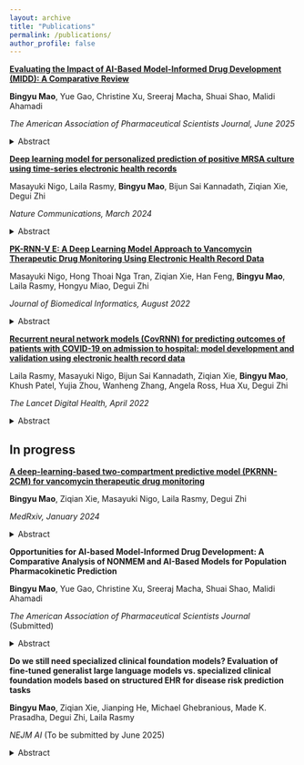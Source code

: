 ```yaml
---
layout: archive
title: "Publications"
permalink: /publications/
author_profile: false
---
```


[**Evaluating the Impact of AI-Based Model-Informed Drug Development (MIDD): A Comparative Review**](https://link.springer.com/article/10.1208/s12248-025-01075-0)

**Bingyu Mao**, Yue Gao, Christine Xu, Sreeraj Macha, Shuai Shao, Malidi Ahamadi

*The American Association of Pharmaceutical Scientists Journal, June 2025*

  <details>
  <summary>Abstract</summary>
Model-informed drug development (MIDD) methods play critical role to ensure development of efficacious, and safe individualized therapies. The application of artificial intelligence/machine learning (AI/ML) within the field of drug development has exponentially expanded. Integrating AI/ML into traditional pharmacometrics approaches or using AI/ML as a stand-alone tool has the potential to optimize dosing strategies, inform clinical trial designs, and enhance robustness of quantitative assessments of drug efficacy and safety. <br/>
  
This review systematically evaluates the impact of AI-based model-informed drug development (MIDD) methods compared to traditional approaches by blending regulatory perspectives. We conducted a systematic search on PubMed using five Medical Subject Headings (MeSH) terms and included 67 relevant studies in the analysis. The results indicate that AI models have the potential of improving MIDD approaches through different stages of drug development to inform decision-making in clinical trials. However, limitations such as the lack of standardized evaluation metrics and standardized regulatory guidelines on the use of AI-based MIDD methods were noted. Overall, this review highlights the potential applications of AI in drug development and provides a foundation for future research to optimize and integrate AI-based approaches in this field. <br/>
</details>


[**Deep learning model for personalized prediction of positive MRSA culture using time-series electronic health records**](https://www.nature.com/articles/s41467-024-46211-0) 

Masayuki Nigo, Laila Rasmy, **Bingyu Mao**, Bijun Sai Kannadath, Ziqian Xie,  Degui Zhi

*Nature Communications, March 2024*

  <details>
  <summary>Abstract</summary>
Methicillin-resistant Staphylococcus aureus (MRSA) poses significant morbidity and mortality in hospitals. Rapid, accurate risk stratification of MRSA is crucial for optimizing antibiotic therapy. Our study introduced a deep learning model, PyTorch_EHR, which leverages electronic health record (EHR) time-series data, including wide-variety patient specific data, to predict MRSA culture positivity within two weeks. 8,164 MRSA and 22,393 non-MRSA patient events from Memorial Hermann Hospital System, Houston, Texas are used for model development. PyTorch_EHR outperforms logistic regression (LR) and light gradient boost machine (LGBM) models in accuracy (AUROC_PyTorch_EHR = 0.911, AUROC_LR = 0.857, AUROC_LGBM = 0.892). External validation with 393,713 patient events from the Medical Information Mart for Intensive Care (MIMIC)-IV dataset in Boston confirms its superior accuracy (AUROC_PyTorch_EHR = 0.859, AUROC_LR = 0.816, AUROC_LGBM = 0.838). Our model effectively stratifies patients into high-, medium-, and low-risk categories, potentially optimizing antimicrobial therapy and reducing unnecessary MRSA-specific antimicrobials. This highlights the advantage of deep learning models in predicting MRSA positive cultures, surpassing traditional machine learning models and supporting clinicians’ judgments. <br/>
</details>


[**PK-RNN-V E: A Deep Learning Model Approach to Vancomycin Therapeutic Drug Monitoring Using Electronic Health Record Data**](https://www.sciencedirect.com/science/article/pii/S1532046422001782?via%3Dihub) 

Masayuki Nigo, Hong Thoai Nga Tran, Ziqian Xie, Han Feng, **Bingyu Mao**,  Laila Rasmy, Hongyu Miao,  Degui Zhi

*Journal of Biomedical Informatics, August 2022*

  <details>
  <summary>Abstract</summary>
Vancomycin is a commonly used antimicrobial in hospitals, and therapeutic drug monitoring (TDM) is required to optimize its efficacy and avoid toxicities. Bayesian models are currently recommended to predict the antibiotic levels. These models, however, although using carefully designed lab observations, were often developed in limited patient populations. The increasing availability of electronic health record (EHR) data offers an opportunity to develop TDM models for real-world patient populations. <br/>

Here, we present a deep learning-based pharmacokinetic prediction model for vancomycin (PK-RNN-V E) using a large EHR dataset of 5,483 patients with 55,336 vancomycin administrations. PK-RNN-V E takes the patient’s real-time sparse and irregular observations and offers dynamic predictions. Our results show that RNN-PK-V E offers a root mean squared error (RMSE) of 5.39 and outperforms the traditional Bayesian model (VTDM model) with an RMSE of 6.29. We believe that PK-RNN-V E can provide a pharmacokinetic model for vancomycin and other antimicrobials that require TDM. <br/>
</details>


[**Recurrent neural network models (CovRNN) for predicting outcomes of patients with COVID-19 on admission to hospital: model development and validation using electronic health record data**](https://www.thelancet.com/journals/landig/article/PIIS2589-7500(22)00049-8/fulltext) 

Laila Rasmy, Masayuki Nigo, Bijun Sai Kannadath, Ziqian Xie, **Bingyu Mao**, Khush Patel, Yujia Zhou, Wanheng Zhang, Angela Ross, Hua Xu, Degui Zhi

*The Lancet Digital Health, April 2022*

  <details>
  <summary>Abstract</summary>
Predicting outcomes of COVID-19 patients at an early stage is critical for optimized clinical care and resource management, especially during a pandemic. Although multiple machine learning models have been proposed to address this issue, based on the need for extensive data pre-processing and feature engineering, these models have not been validated or implemented outside of the original study site. <br/>

In this study, we developed recurrent neural network-based models (CovRNN) to predict the outcomes of patients with COVID-19 by use of available electronic health record data on admission to hospital, without the need for specific feature selection or missing data imputation. CovRNN was designed to predict three outcomes: in-hospital mortality, need for mechanical ventilation, and prolonged hospital stay (>7 days). For in-hospital mortality and mechanical ventilation, CovRNN produced time-to-event risk scores (survival prediction; evaluated by the concordance index) and all-time risk scores (binary prediction; area under the receiver operating characteristic curve AUROC was the main metric); we only trained a binary classification model for prolonged hospital stay. For binary classification tasks, we compared CovRNN against traditional machine learning algorithms: logistic regression and light gradient boost machine. Model performance was evaluated in the multi-hospital test set. <br/>

CovRNN binary models achieved AUROCs of 93·0% (95% CI 92·6–93·4) for the prediction of in-hospital mortality, 92·9% (92·6–93·2) for the prediction of mechanical ventilation, and 86·5% (86·2–86·9) for the prediction of a prolonged hospital stay, outperforming light gradient boost machine and logistic regression algorithms. External validation confirmed AUROCs in similar ranges (91·3–97·0% for in-hospital mortality prediction, 91·5–96·0% for the prediction of mechanical ventilation, and 81·0–88·3% for the prediction of prolonged hospital stay). For survival prediction, CovRNN achieved a concordance index of 86·0% (95% CI 85·1–86·9) for in-hospital mortality and 92·6% (92·2–93·0) for mechanical ventilation. <br/>
</details>


## In progress
[**A deep-learning-based two-compartment predictive model (PKRNN-2CM) for vancomycin therapeutic drug monitoring**](https://www.medrxiv.org/content/10.1101/2024.01.30.24302025v1) 

**Bingyu Mao**, Ziqian Xie, Masayuki Nigo, Laila Rasmy, Degui Zhi

*MedRxiv, January 2024*

  <details>
  <summary>Abstract</summary>
Objective: Vancomycin is a widely used antibiotic that requires therapeutic drug monitoring (TDM) for optimized individual dosage. The deep learning-based model PKRNN-1CM has shown the advantage of leveraging time series electronic health record (EHR) data for individualized estimation of vancomycin pharmacokinetic (PK) parameters. While one-compartment (1CM) PK models are commonly used because of their simplicity and previous trough-based clinical practices for dose adjustment, the pre-deep learning literature suggests the superiority of two-compartment models (2CM). Motivated by this, we introduce a novel deep-learning-based approach, PKRNN-2CM, for vancomycin TDM. <br/>
    
Methods: PKRNN-2CM combines RNN-driven PK parameter estimation with a 2CM PK model to predict vancomycin concentration trajectories. Training on both simulated data and real-world EHR data allows for a comprehensive evaluation of its performance. <br/>

Results: Experiments based on simulated data highlight PKRNN-2CM's superiority over the simpler 1CM model PKRNN-1CM (PKRNN-2CM RMSE=1.30, PKRNN-1CM RMSE=2.50). Application to real data showcases significant improvement over PKRNN-1CM (PKRNN-2CM RMSE=5.62, PKRNN-1CM RMSE=5.84, two-sample unpaired t-test p-value=0.01), with potential further gains expected with non-trough level measurements.  <br/>

Conclusion: PKRNN-2CM is an important improvement in vancomycin TDM, demonstrating enhanced accuracy and performance compared to the PKRNN-1CM model. This deep learning model holds potential for future individualized vancomycin TDM optimization and broader application in diverse clinical scenarios. <br/>
</details>

**Opportunities for AI-based Model-Informed Drug Development: A Comparative Analysis of NONMEM and AI-Based Models for Population Pharmacokinetic Prediction**

**Bingyu Mao**, Yue Gao, Christine Xu, Sreeraj Macha, Shuai Shao, Malidi Ahamadi

*The American Association of Pharmaceutical Scientists Journal* (Submitted)

  <details>
  <summary>Abstract</summary>
Model-informed drug development (MIDD) plays an important role in pharmacometrics by analyzing clinical data using mathematical models to optimize drug dosing strategies. Traditional methods such as nonlinear mixed effects modeling (NONMEM) have long been the gold standard in population pharmacokinetic (PPK) modeling. However, the development of artificial intelligence (AI) presents a potential improvement in predictive accuracy and computational efficiency. This study evaluates the effectiveness of AI-based MIDD methods for PPK analysis, comparing them against traditional NONMEM models. We tested five machine learning (ML) models, three deep learning (DL) models, and a neural ordinary differential equations (ODE) model on both simulated and real clinical datasets under different scenarios, assessing accuracy with metrics such as root mean squared error (RMSE) and coefficient of determination (R²). Simulated datasets with known ground truth were created using a two-compartment model, while the real clinical dataset included data from 1,770 patients pooled from multiple clinical trials. Results indicate that AI/ML models often outperform NONMEM, with variations in performance depending on model type and data characteristics. Neural ODE models showed good performance, providing high accuracy and explainability with large datasets. This work provides valuable insights into the relative strengths and future applications of AI/ML in PPK modeling. <br/>
</details>

**Do we still need specialized clinical foundation models? Evaluation of fine-tuned generalist large language models vs. specialized clinical foundation models based on structured EHR for disease risk prediction tasks**

**Bingyu Mao**, Ziqian Xie, Jianping He, Michael Ghebranious, Made K. Prasadha, Degui Zhi, Laila Rasmy

*NEJM AI* (To be submitted by June 2025)

  <details>
  <summary>Abstract</summary>
Backgrounds: With the wide adoption of electronic health records (EHRs), building models predicting clinical outcomes from EHR data is a promising way to deliver value to the learning healthcare system. While models can be developed from individual hospitals' data sources, a recent trend is to develop clinical foundation models (CFMs), deep learning AI models that are pre-trained on large and potentially heterogeneous data sources to, that can boost the performance of predictive models trained with only local data. Interestingly, the rise of large language models (LLMs) has introduced a new frontier in healthcare. LLMs are much larger models than CFMs, and trained on much richer data sets, and potentially deliver a superior performance than CFMs. It is thus a timely question, what is the best type of model for predictive modeling, CFMs or LLMs? <br/>
    
Methods: In this study, we fine-tuned both CFMs and LLMs to predict disease risk using established EHR cohorts. Specifically, we compared CFMs such as Med-BERT and CLMBR against general-purpose LLMs like Mistral and LLaMA, as well as a clinical LLM (CLLM), Me-LLaMA. Classifiers were built on top of these fine-tuned models to predict the risk of pancreatic cancer (PaCa) and heart failure among diabetic patients (DHF). We evaluated the models using the same cohorts as the Med-BERT study, in addition to a similar cohort from the EHRSHOT dataset, and assessed performance based on discriminative accuracy measured primarily by the area under the receiver operating characteristic curve (AUROC) and the area under the precision-recall curve (AUPRC). <br/>

Results: On the EHR and claims datasets, specialized CFMs exhibited significantly better performance compared to LLMs, with Med-BERT achieving an AUROC of 80.57 for the PaCa task on the claims dataset while the CLLM Me-LLaMA achieved 79.87 as the highest performance from LLMs (p=0.0013). Additionally, Med-BERT gave an AUROC of 85.39 for DHF prediction on the EHR dataset, compared to the best LLM LLaMA-3.1-70B’s AUROC of 84.73 (p=0.00045). On the EHRSHOT dataset with experiments based on limited patient information, fine-tuned generalist LLMs achieved marginally higher AUROCs (AUROC from the best LLM vs. CFM: 86.1 vs. 85.25 for the diagnosis-only format, AUROC from the best LLM vs. CFM: 86.65 vs. 86.33 for the combined diagnosis, medication, and procedure format); however, the differences were not statistically significant (p=0.27 and 0.58, respectively). Despite this, CFMs and traditional ML models achieved higher AUPRCs in EHRSHOT experiments. Med-BERT achieved the highest AUPRC of 55.85 for the diagnosis-only format while the best LLM provided 41.14. CLMBR achieved the highest AUPRC of 54.9 for the combined diagnosis, medication, and procedure format, while the best LLM provided 49.07. <br/>

Conclusion: Our findings indicate that, while generalist LLMs show promise in specific cases especially when using newer versions, specialized CFMs consistently deliver superior predictive accuracy on large, complex structured EHR data. In particular, Med-BERT and CLMBR achieved significantly higher AUROCs for both PaCa and DHF tasks, highlighting their important role in clinical predictive modeling. This suggests that the choice of model for clinical disease risk prediction tasks should be driven by the complexity and volume of available data. These insights provide a valuable foundation for future research and clinical decision-making, guiding the selection and optimization of clinical predictive modeling. <br/>
</details>


